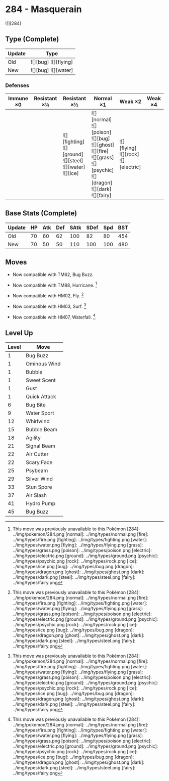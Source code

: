 # 284 - Masquerain
![][284]

## Type (Complete)

Update | Type                  | 
---    | ---                   | 
Old    | ![][bug]  ![][flying] | 
New    | ![][bug]  ![][water]  | 

### Defenses

Immune ×0 | Resistant ×¼ | Resistant ×½                                                                 | Normal ×1                                                                                                                                              | Weak ×2                                         | Weak ×4 | 
---       | ---          | ---                                                                          | ---                                                                                                                                                    | ---                                             | ---     | 
          |              | ![][fighting]<br> ![][ground]<br> ![][steel]<br> ![][water]<br> ![][ice]<br> | ![][normal]<br> ![][poison]<br> ![][bug]<br> ![][ghost]<br> ![][fire]<br> ![][grass]<br> ![][psychic]<br> ![][dragon]<br> ![][dark]<br> ![][fairy]<br> | ![][flying]<br> ![][rock]<br> ![][electric]<br> |         | 

## Base Stats (Complete)

Update | HP  | Atk | Def | SAtk | SDef | Spd | BST | 
---    | --- | --- | --- | ---  | ---  | --- | --- | 
Old    | 70  | 60  | 62  | 100  | 82   | 80  | 454 | 
New    | 70  | 50  | 50  | 110  | 100  | 100 | 480 | 

## Moves

 - Now compatible with TM62, Bug Buzz.

 - Now compatible with TM88, Hurricane. [^1]

 - Now compatible with HM02, Fly. [^1]

 - Now compatible with HM03, Surf. [^1]

 - Now compatible with HM07, Waterfall. [^1]

## Level Up

Level | Move         | 
---   | ---          | 
1     | Bug Buzz     | 
1     | Ominous Wind | 
1     | Bubble       | 
1     | Sweet Scent  | 
1     | Gust         | 
1     | Quick Attack | 
6     | Bug Bite     | 
9     | Water Sport  | 
12    | Whirlwind    | 
15    | Bubble Beam  | 
18    | Agility      | 
21    | Signal Beam  | 
22    | Air Cutter   | 
22    | Scary Face   | 
25    | Psybeam      | 
29    | Silver Wind  | 
33    | Stun Spore   | 
37    | Air Slash    | 
41    | Hydro Pump   | 
45    | Bug Buzz     | 

[^1]: This move was previously unavailable to this Pokémon
[284]: ../img/pokemon/284.png
[normal]: ../img/types/normal.png
[fire]: ../img/types/fire.png
[fighting]: ../img/types/fighting.png
[water]: ../img/types/water.png
[flying]: ../img/types/flying.png
[grass]: ../img/types/grass.png
[poison]: ../img/types/poison.png
[electric]: ../img/types/electric.png
[ground]: ../img/types/ground.png
[psychic]: ../img/types/psychic.png
[rock]: ../img/types/rock.png
[ice]: ../img/types/ice.png
[bug]: ../img/types/bug.png
[dragon]: ../img/types/dragon.png
[ghost]: ../img/types/ghost.png
[dark]: ../img/types/dark.png
[steel]: ../img/types/steel.png
[fairy]: ../img/types/fairy.png
